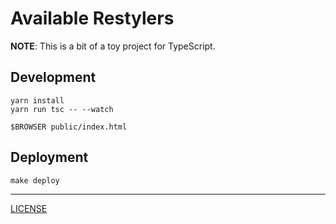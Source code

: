 # Available Restylers

**NOTE**: This is a bit of a toy project for TypeScript.

## Development

```console
yarn install
yarn run tsc -- --watch
```

```console
$BROWSER public/index.html
```

## Deployment

```console
make deploy
```

---

[LICENSE](./LICENSE)
